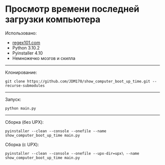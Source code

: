 # Просмотр времени последней загрузки компьютера
Использовано:
- [regex101.com](https://regex101.com/)
- Python 3.10.2
- Pyinstaller 4.10
- Немножечко мозгов и скилла

---

Клонирование:
```
git clone https://github.com/JDM170/show_computer_boot_up_time.git --recurse-submodules
```

---

Запуск:
```
python main.py
```

---

Сборка (без UPX):
```
pyinstaller --clean --console --onefile --name show_computer_boot_up_time main.py
```

Сборка (с UPX):
```
pyinstaller --clean --console --onefile --upx-dir=upx\ --name show_computer_boot_up_time main.py
```